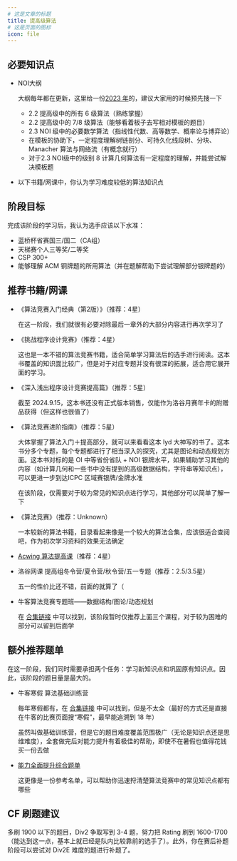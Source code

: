 ```yaml
---
# 这是文章的标题
title: 提高级算法
# 这是页面的图标
icon: file
---
```


<!-- more -->

## 必要知识点

* NOI大纲

  大纲每年都在更新，这里给一份[2023 年](https://www.noi.cn/xw/2023-03-15/788060.shtml)的，建议大家用的时候预先搜一下

  * 2.2 提高级中的所有 6 级算法（熟练掌握）
  * 2.2 提高级中的 7/8 级算法（能够看着板子去写相对模板的题目）
  * 2.3 NOI 级中的必要数学算法（指线性代数、高等数学、概率论与博弈论）
  * 在模板的协助下，一定程度理解树链剖分、可持久化线段树、分块、Manacher 算法与网络流（有概念就行）
  * 对于2.3 NOI级中的级别 8 计算几何算法有一定程度的理解，并能尝试解决模板题

* 以下书籍/网课中，你认为学习难度较低的算法知识点

## 阶段目标

完成该阶段的学习后，我认为选手应该以下水准：

* 蓝桥杯省赛国三/国二（CA组）
* 天梯赛个人三等奖/二等奖
* CSP 300+
* 能够理解 ACM 铜牌题的所用算法（并在题解帮助下尝试理解部分银牌题的）

## 推荐书籍/网课

* 《算法竞赛入门经典（第2版）》（推荐：4星）

  在这一阶段，我们就很有必要对除最后一章外的大部分内容进行再次学习了

* 《挑战程序设计竞赛》（推荐：4星）

  这也是一本不错的算法竞赛书籍，适合简单学习算法后的选手进行阅读。这本书覆盖的知识面比较广，但是对于对应专题并没有很深的拓展，适合用它展开面的学习。

* 《深入浅出程序设计竞赛提高篇》（推荐：5星）

  截至 2024.9.15，这本书还没有正式版本销售，仅能作为洛谷月赛年卡的附赠品获得（但这样也很值了）

* 《算法竞赛进阶指南》（推荐：5星）

  大体掌握了算法入门＋提高部分，就可以来看看这本 lyd 大神写的书了。这本书分多个专题，每个专题都进行了相当深入的探究，尤其是图论和动态规划方面。这本书对标的是 OI 中等省份省队 + NOI 银牌水平，如果辅助学习其他的内容（如计算几何和一些书中没有提到的高级数据结构，字符串等知识点），可以更进一步到达ICPC 区域赛银牌/金牌水准

  在该阶段，仅需要对于较为常见的知识点进行学习，其他部分可以简单了解一下
* 《算法竞赛》（推荐：Unknown）

  一本较新的算法书籍，目录看起来像是一个较大的算法合集，应该很适合查阅吧，作为初次学习资料的效果无法确定

* [Acwing 算法提高课](https://www.acwing.com/activity/content/16/)（推荐：4星）

* 洛谷网课 提高组冬令营/夏令营/秋令营/五一专题（推荐：2.5/3.5星）

  五一的性价比还不错，前面的就算了（

* 牛客算法竞赛专题班——数据结构/图论/动态规划

  在 [合集链接](https://ac.nowcoder.com/acm/course) 中可以找到，该阶段暂时仅推荐上面三个课程，对于较为困难的部分可以留到后面学


## 额外推荐题单

在这一阶段，我们同时需要承担两个任务：学习新知识点和巩固原有知识点。因此，该阶段的题目量是最大的。

* 牛客寒假 算法基础训练营

  每年寒假都有，在 [合集链接](https://ac.nowcoder.com/acm/course) 中可以找到，但是不太全（最好的方式还是直接在牛客的比赛页面搜“寒假”，最早能追溯到 18 年）

  虽然叫做基础训练营，但是它的题目难度覆盖范围极广（无论是知识点还是思维难度），全套做完后对能力提升有着极佳的帮助，即使不在暑假也值得花钱买一份去做

* [能力全面提升综合题单](https://www.luogu.com.cn/training/9391#information)

  这更像是一份参考名单，可以帮助你迅速捋清楚算法竞赛中的常见知识点都有哪些

## CF 刷题建议

多刷 1900 以下的题目，Div2 争取写到 3-4 题，努力把 Rating 刷到 1600-1700（能达到这一点，基本上就已经是队内比较靠前的选手了）。此外，你在赛后补题阶段可以尝试对 Div2E 难度的题进行补题了。
